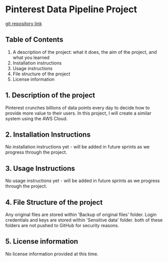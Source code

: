 # Pinterest Data Pipeline Project

[git repository link](https://github.com/Saqub88/pinterest-data-pipeline422)

## Table of Contents

1. A description of the project: what it does, the aim of the project, and what you learned
2. Installation instructions
3. Usage instructions
4. File structure of the project
5. License information

## 1.  Description of the project

Pinterest crunches billions of data points every day to decide how to provide more value to their users. In this project, I will create a similar system using the AWS Cloud.

## 2.  Installation Instructions

No installation instructions yet - will be added in future sprints as we progress through the project.

## 3.  Usage Instructions

No usage instructions yet - will be added in future sprints as we progress through the project.

## 4.  File Structure of the project

Any original files are stored within 'Backup of original files' folder.
Login credentials and keys are stored within 'Sensitive data' folder.
both of these folders are not pushed to GitHub for security reasons.

## 5.  License information

No license information provided at this time.